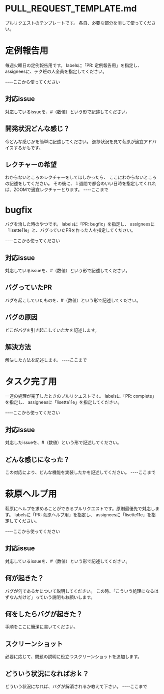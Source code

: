 # PULL_REQUEST_TEMPLATE.md
プルリクエストのテンプレートです。
各自、必要な部分を消して使ってください。

# 定例報告用
毎週火曜日の定例報告用です。
labelsに「PR: 定例報告用」を指定し、
assigneesに、テク班の人全員を指定してください。

----ここから使ってください
## 対応issue
対応しているissueを、#（数値）という形で記述してください。

## 開発状況どんな感じ？
今どんな感じかを簡単に記述してください。
進捗状況を見て萩原が適宜アドバイスするかもです。

## レクチャーの希望
わからないところのレクチャーをしてほしかったら、
ここにわからないところの記述をしてください。
その後に、１週間で都合のいい日時を指定してくれれば、ZOOMで適宜レクチャーとります。
----ここまで

# bugfix
バグを治した時のやつです。
labelsに「PR: bugfix」を指定し、
assigneesに「lisette11e」と、バグっていたPRを作った人を指定してください。

----ここから使ってください
## 対応issue
対応しているissueを、#（数値）という形で記述してください。

## バグっていたPR
バグを起こしていたものを、#（数値）という形で記述してください。

## バグの原因
どこがバグを引き起こしていたかを記述します。

## 解決方法
解決した方法を記述します。
----ここまで

# タスク完了用
一連の処理が完了したときのプルリクエストです。
labelsに「PR: complete」を指定し、
assigneesに「lisette11e」を指定してください。

----ここから使ってください
## 対応issue
対応したissueを、#（数値）という形で記述してください。

## どんな感じになった？
この対応により、どんな機能を実装したかを記述してください。
----ここまで

# 萩原ヘルプ用
萩原にヘルプを求めることができるプルリクエストです。原則最優先で対応します。
labelsに「PR: 萩原ヘルプ用」を指定し、
assigneesに「lisette11e」を指定してください。

----ここから使ってください
## 対応issue
対応しているissueを、#（数値）という形で記述してください。

## 何が起きた？
バグが何であるかについて説明してください。
この時、「こういう処理になるはずなんだけど」っていう説明もお願いします。

## 何をしたらバグが起きた？
手順をここに簡潔に書いてください。

## スクリーンショット
必要に応じて、問題の説明に役立つスクリーンショットを追加します。

## どういう状況になればおｋ？
どういう状況になれば、バグが解消されるか教えて下さい。
----ここまで
